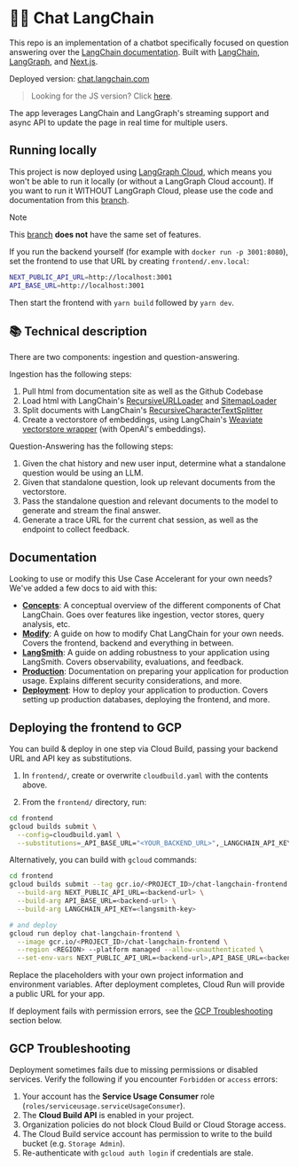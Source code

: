 # 🦜️🔗 Chat LangChain

This repo is an implementation of a chatbot specifically focused on question answering over the [LangChain documentation](https://python.langchain.com/).
Built with [LangChain](https://github.com/langchain-ai/langchain/), [LangGraph](https://github.com/langchain-ai/langgraph/), and [Next.js](https://nextjs.org).

Deployed version: [chat.langchain.com](https://chat.langchain.com)

> Looking for the JS version? Click [here](https://github.com/langchain-ai/chat-langchainjs).

The app leverages LangChain and LangGraph's streaming support and async API to update the page in real time for multiple users.

## Running locally

This project is now deployed using [LangGraph Cloud](https://langchain-ai.github.io/langgraph/cloud/), which means you won't be able to run it locally (or without a LangGraph Cloud account). If you want to run it WITHOUT LangGraph Cloud, please use the code and documentation from this [branch](https://github.com/langchain-ai/chat-langchain/tree/langserve).

> [!NOTE]
> This [branch](https://github.com/langchain-ai/chat-langchain/tree/langserve) **does not** have the same set of features.

If you run the backend yourself (for example with `docker run -p 3001:8080`),
set the frontend to use that URL by creating `frontend/.env.local`:

```bash
NEXT_PUBLIC_API_URL=http://localhost:3001
API_BASE_URL=http://localhost:3001
```

Then start the frontend with `yarn build` followed by `yarn dev`.

## 📚 Technical description

There are two components: ingestion and question-answering.

Ingestion has the following steps:

1. Pull html from documentation site as well as the Github Codebase
2. Load html with LangChain's [RecursiveURLLoader](https://python.langchain.com/docs/integrations/document_loaders/recursive_url_loader) and [SitemapLoader](https://python.langchain.com/docs/integrations/document_loaders/sitemap)
3. Split documents with LangChain's [RecursiveCharacterTextSplitter](https://api.python.langchain.com/en/latest/text_splitter/langchain.text_splitter.RecursiveCharacterTextSplitter.html)
4. Create a vectorstore of embeddings, using LangChain's [Weaviate vectorstore wrapper](https://python.langchain.com/docs/integrations/vectorstores/weaviate) (with OpenAI's embeddings).

Question-Answering has the following steps:

1. Given the chat history and new user input, determine what a standalone question would be using an LLM.
2. Given that standalone question, look up relevant documents from the vectorstore.
3. Pass the standalone question and relevant documents to the model to generate and stream the final answer.
4. Generate a trace URL for the current chat session, as well as the endpoint to collect feedback.

## Documentation

Looking to use or modify this Use Case Accelerant for your own needs? We've added a few docs to aid with this:

- **[Concepts](./CONCEPTS.md)**: A conceptual overview of the different components of Chat LangChain. Goes over features like ingestion, vector stores, query analysis, etc.
- **[Modify](./MODIFY.md)**: A guide on how to modify Chat LangChain for your own needs. Covers the frontend, backend and everything in between.
- **[LangSmith](./LANGSMITH.md)**: A guide on adding robustness to your application using LangSmith. Covers observability, evaluations, and feedback.
- **[Production](./PRODUCTION.md)**: Documentation on preparing your application for production usage. Explains different security considerations, and more.
- **[Deployment](./DEPLOYMENT.md)**: How to deploy your application to production. Covers setting up production databases, deploying the frontend, and more.

## Deploying the frontend to GCP

You can build & deploy in one step via Cloud Build, passing your backend URL and API key as substitutions.

1. In `frontend/`, create or overwrite `cloudbuild.yaml` with the contents above.

2. From the `frontend/` directory, run:

```bash
cd frontend
gcloud builds submit \
  --config=cloudbuild.yaml \
  --substitutions=_API_BASE_URL="<YOUR_BACKEND_URL>",_LANGCHAIN_API_KEY="<YOUR_LANGCHAIN_KEY>"
```

Alternatively, you can build with `gcloud` commands:

```bash
cd frontend
gcloud builds submit --tag gcr.io/<PROJECT_ID>/chat-langchain-frontend \
  --build-arg NEXT_PUBLIC_API_URL=<backend-url> \
  --build-arg API_BASE_URL=<backend-url> \
  --build-arg LANGCHAIN_API_KEY=<langsmith-key>

# and deploy
gcloud run deploy chat-langchain-frontend \
  --image gcr.io/<PROJECT_ID>/chat-langchain-frontend \
  --region <REGION> --platform managed --allow-unauthenticated \
  --set-env-vars NEXT_PUBLIC_API_URL=<backend-url>,API_BASE_URL=<backend-url>,LANGCHAIN_API_KEY=<langsmith-key>
```

Replace the placeholders with your own project information and environment
variables. After deployment completes, Cloud Run will provide a public URL for
your app.

If deployment fails with permission errors, see the [GCP Troubleshooting](#gcp-troubleshooting) section below.

## GCP Troubleshooting

Deployment sometimes fails due to missing permissions or disabled services. Verify the following if you encounter `Forbidden` or `access` errors:

1. Your account has the **Service Usage Consumer** role (`roles/serviceusage.serviceUsageConsumer`).
2. The **Cloud Build API** is enabled in your project.
3. Organization policies do not block Cloud Build or Cloud Storage access.
4. The Cloud Build service account has permission to write to the build bucket (e.g. `Storage Admin`).
5. Re-authenticate with `gcloud auth login` if credentials are stale.

